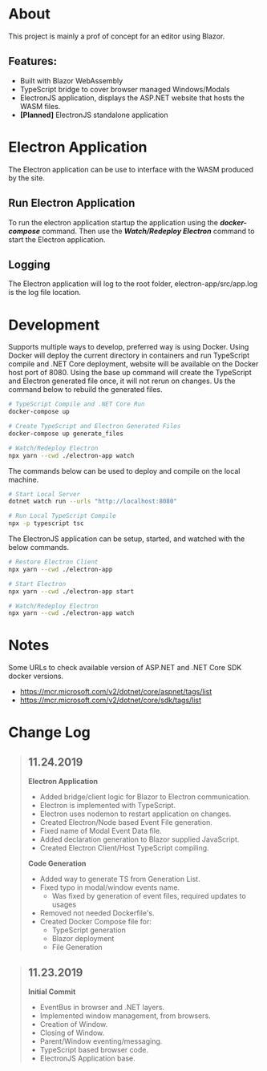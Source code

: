 # About

This project is mainly a prof of concept for an editor using Blazor.

## Features:

- Built with Blazor WebAssembly
- TypeScript bridge to cover browser managed Windows/Modals
- ElectronJS application, displays the ASP.NET website that hosts the WASM files.
- **[Planned]** ElectronJS standalone application

# Electron Application

The Electron application can be use to interface with the WASM produced by the site. 

## Run Electron Application 

To run the electron application startup the application using the ***docker-compose*** command.
Then use the ***Watch/Redeploy Electron*** command to start the Electron application.

## Logging

The Electron application will log to the root folder, electron-app/src/app.log is the log file location.

# Development

Supports multiple ways to develop, preferred way is using Docker.
Using Docker will deploy the current directory in containers and run TypeScript compile and .NET Core deployment, website will be available on the Docker host port of 8080.
Using the base up command will create the TypeScript and Electron generated file once, it will not rerun on changes. Us the command below to rebuild the generated files.

~~~ bash
# TypeScript Compile and .NET Core Run
docker-compose up

# Create TypeScript and Electron Generated Files
docker-compose up generate_files

# Watch/Redeploy Electron
npx yarn --cwd ./electron-app watch
~~~

The commands below can be used to deploy and compile on the local machine.

~~~ bash
# Start Local Server
dotnet watch run --urls "http://localhost:8080"

# Run Local TypeScript Compile
npx -p typescript tsc
~~~

The ElectronJS application can be setup, started, and watched with the below commands.

~~~ bash
# Restore Electron Client
npx yarn --cwd ./electron-app

# Start Electron
npx yarn --cwd ./electron-app start

# Watch/Redeploy Electron
npx yarn --cwd ./electron-app watch
~~~

# Notes

Some URLs to check available version of ASP.NET and .NET Core SDK docker versions.

- https://mcr.microsoft.com/v2/dotnet/core/aspnet/tags/list
- https://mcr.microsoft.com/v2/dotnet/core/sdk/tags/list


# Change Log

> ## **11.24.2019**
>
> **Electron Application**
> - Added bridge/client logic for Blazor to Electron communication.
> - Electron is implemented with TypeScript.
> - Electron uses nodemon to restart application on changes.
> - Created Electron/Node based Event File generation.
> - Fixed name of Modal Event Data file.
> - Added declaration generation to Blazor supplied JavaScript.
> - Created Electron Client/Host TypeScript compiling.
>
> **Code Generation**
> - Added way to generate TS from Generation List.
> - Fixed typo in modal/window events name.
>   - Was fixed by generation of event files, required updates to usages
> - Removed not needed Dockerfile's.
> - Created Docker Compose file for:
>   - TypeScript generation
>   - Blazor deployment
>   - File Generation

> ## **11.23.2019**
> 
> **Initial Commit**
> - EventBus in browser and .NET layers.
> - Implemented window management, from browsers. 
> - Creation of Window. 
> - Closing of Window. 
> - Parent/Window eventing/messaging. 
> - TypeScript based browser code. 
> - ElectronJS Application base.
